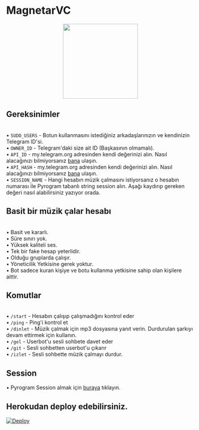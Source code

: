 # MagnetarVC

<p align="center">
  <img width="200"
   height="200"
   src="https://telegra.ph/file/b852e5f1fe1725cbc2a1e.jpg">
</p>

## Gereksinimler
<br> • `SUDO_USERS` - Botun kullanmasını istediğiniz arkadaşlarınızın ve kendinizin Telegram ID'si.
<br> • `OWNER_ID` - Telegram'daki size ait ID (Başkasının olmamalı).
<br> • `API_ID` - my.telegram.org adresinden kendi değerinizi alın. Nasıl alacağınızı bilmiyorsanız [bana](https://t.me/Bir_Beyfendi) ulaşın.
<br> • `API_HASH` - my.telegram.org adresinden kendi değerinizi alın. Nasıl alacağınızı bilmiyorsanız [bana](https://t.me/Bir_Beyfendi) ulaşın.
<br> • `SESSION_NAME` - Hangi hesabın müzik çalmasını istiyorsanız o hesabın numarası ile Pyrogram tabanlı string session alın. Aşağı kaydırıp gereken değeri nasıl alabilirsiniz yazıyor orada.

## Basit bir müzik çalar hesabı
<br> • Basit ve kararlı.
<br> • Süre sınırı yok.
<br> • Yüksek kaliteli ses.
<br> • Tek bir fake hesap yeterlidir.
<br> • Olduğu gruplarda çalışır.
<br> • Yöneticilik Yetkisine gerek yoktur.
<br> • Bot sadece kuran kişiye ve botu kullanma yetkisine sahip olan kişilere aittir.

## Komutlar
<br> • `/start` - Hesabın çalışıp çalışmadığını kontrol eder
<br> • `/ping` - Ping'i kontrol et
<br> • `/dinlet` - Müzik çalmak için mp3 dosyasına yanıt verin. Durdurulan şarkıyı devam ettirmek için kullanın.
<br> • `/gel` - Userbot'u sesli sohbete davet eder
<br> • `/git` - Sesli sohbetten userbot'u çıkarır
<br> • `/izlet` - Sesli sohbette müzik çalmayı durdur.

## Session
• Pyrogram Session almak için [buraya](https://t.me/StarkStringGenBot) tıklayın.

## Herokudan deploy edebilirsiniz.
[![Deploy](https://www.herokucdn.com/deploy/button.svg)](https://heroku.com/deploy?template=https://github.com/Kadavratv/noldu)
